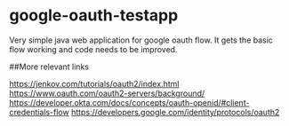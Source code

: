 # google-oauth-testapp

Very simple java web application for google oauth flow. It gets the basic flow working and code needs to be improved.  

##More relevant links 

https://jenkov.com/tutorials/oauth2/index.html
https://www.oauth.com/oauth2-servers/background/
https://developer.okta.com/docs/concepts/oauth-openid/#client-credentials-flow
https://developers.google.com/identity/protocols/oauth2
